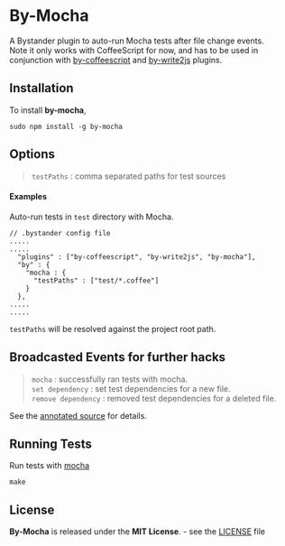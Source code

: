 By-Mocha
=============

A Bystander plugin to auto-run Mocha tests after file change events.  
Note it only works with CoffeeScript for now, and has to be used in conjunction with [by-coffeescript](http://tomoio.github.com/by-coffeescript/) and [by-write2js](http://tomoio.github.com/by-write2js/) plugins.

Installation
------------

To install **by-mocha**,

    sudo npm install -g by-mocha

Options
-------

> `testPaths` : comma separated paths for test sources  

#### Examples

Auto-run tests in `test` directory with Mocha.

    // .bystander config file
	.....
	.....
      "plugins" : ["by-coffeescript", "by-write2js", "by-mocha"],
      "by" : {
        "mocha : {
          "testPaths" : ["test/*.coffee"]
        }
      },
    .....
	.....

`testPaths` will be resolved against the project root path.

Broadcasted Events for further hacks
------------------------

> `mocha` : successfully ran tests with mocha.  
> `set dependency` : set test dependencies for a new file.  
> `remove dependency` : removed test dependencies for a deleted file.

See the [annotated source](docs/by-mocha.html) for details.

Running Tests
-------------

Run tests with [mocha](http://visionmedia.github.com/mocha/)

    make
	
License
-------
**By-Mocha** is released under the **MIT License**. - see the [LICENSE](https://raw.github.com/tomoio/by-mocha/master/LICENSE) file

